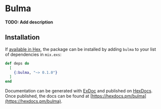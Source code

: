 # Bulma

**TODO: Add description**

## Installation

If [available in Hex](https://hex.pm/docs/publish), the package can be installed
by adding `bulma` to your list of dependencies in `mix.exs`:

```elixir
def deps do
  [
    {:bulma, "~> 0.1.0"}
  ]
end
```

Documentation can be generated with [ExDoc](https://github.com/elixir-lang/ex_doc)
and published on [HexDocs](https://hexdocs.pm). Once published, the docs can
be found at [https://hexdocs.pm/bulma](https://hexdocs.pm/bulma).

